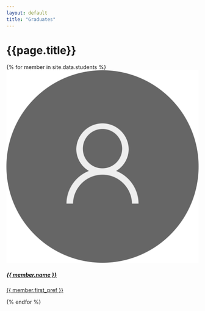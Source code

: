 ```yaml
---
layout: default
title: "Graduates"
---
```


<div class="container mt-4">
	<h1 class="mb-3">{{page.title}}</h1>
	<div class="row">
		{% for member in site.data.students %}
		<div class="col-md-4 p-2 text-center">
			<a href="{{ member.linkedin }}">
				<div class="card text-white card-dark">
					<div class="card-body">
						<img src="/assets/images/avatar.png" class="p-3 w-50">
						<h5 class="card-title ala-font">{{ member.name }}</h5>
						<p class="card-text">{{ member.first_pref }}</p>
					</div>
				</div>
			</a>
		</div>
		{% endfor %}
	</div>
</div>